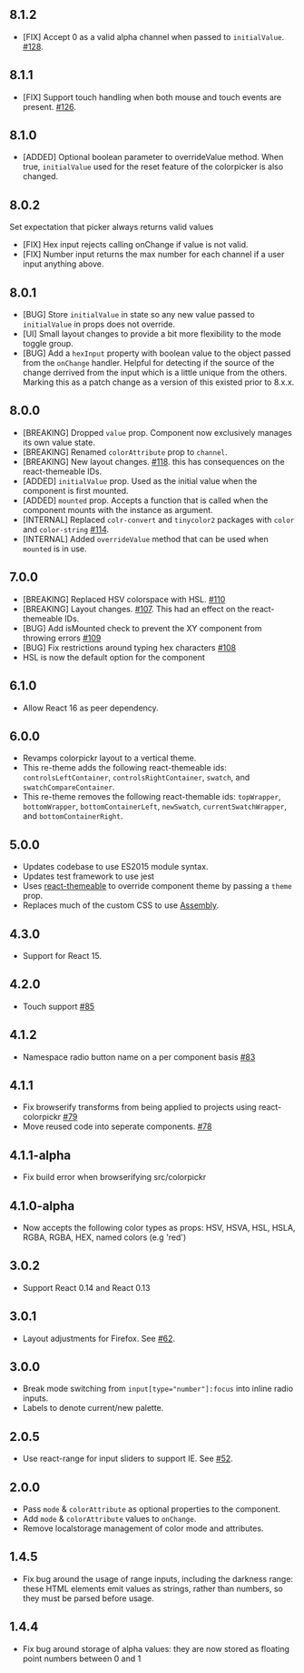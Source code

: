## 8.1.2

- [FIX] Accept 0 as a valid alpha channel when passed to `initialValue`. [#128](https://github.com/mapbox/react-colorpickr/pull/128).

## 8.1.1

- [FIX] Support touch handling when both mouse and touch events are present. [#126](https://github.com/mapbox/react-colorpickr/pull/126).

## 8.1.0

- [ADDED] Optional boolean parameter to overrideValue method. When true, `initialValue` used for the reset feature of the colorpicker is also changed.

## 8.0.2

Set expectation that picker always returns valid values
- [FIX] Hex input rejects calling onChange if value is not valid.
- [FIX] Number input returns the max number for each channel if a user input anything above.

## 8.0.1

- [BUG] Store `initialValue` in state so any new value passed to `initialValue` in props does not override.
- [UI] Small layout changes to provide a bit more flexibility to the mode toggle group.
- [BUG] Add a `hexInput` property with boolean value to the object passed from the `onChange` handler. Helpful for detecting if the source of the change derrived from the input which is a little unique from the others. Marking this as a patch change as a version of this existed prior to 8.x.x.

## 8.0.0

* [BREAKING] Dropped `value` prop. Component now exclusively manages its own value state.
* [BREAKING] Renamed `colorAttribute` prop to `channel`.
* [BREAKING] New layout changes. [#118](https://github.com/mapbox/react-colorpickr/pull/118). this has consequences on the
react-themeable IDs.
* [ADDED] `initialValue` prop. Used as the initial value when the component is first mounted.
* [ADDED] `mounted` prop. Accepts a function that is called when the component mounts with the instance as argument.
* [INTERNAL] Replaced `colr-convert` and `tinycolor2` packages with `color` and `color-string` [#114](https://github.com/mapbox/react-colorpickr/issues/114).
* [INTERNAL] Added `overrideValue` method that can be used when `mounted` is in use.

## 7.0.0

* [BREAKING] Replaced HSV colorspace with HSL. [#110](https://github.com/mapbox/react-colorpickr/pull/110)
* [BREAKING] Layout changes. [#107](https://github.com/mapbox/react-colorpickr/pull/107). This had an effect on the
react-themeable IDs.
* [BUG] Add isMounted check to prevent the XY component from throwing errors [#109](https://github.com/mapbox/react-colorpickr/pull/109)
* [BUG] Fix restrictions around typing hex characters [#108](https://github.com/mapbox/react-colorpickr/pull/108)
* HSL is now the default option for the component

## 6.1.0

* Allow React 16 as peer dependency.

## 6.0.0

* Revamps colorpickr layout to a vertical theme.
* This re-theme adds the following react-themeable ids: `controlsLeftContainer`, `controlsRightContainer`, `swatch`, and `swatchCompareContainer`.
* This re-theme removes the following react-themable ids: `topWrapper`, `bottomWrapper`, `bottomContainerLeft`, `newSwatch`, `currentSwatchWrapper`, and `bottomContainerRight`.

## 5.0.0

* Updates codebase to use ES2015 module syntax.
* Updates test framework to use jest
* Uses [react-themeable](https://github.com/markdalgleish/react-themeable) to override component theme by passing a `theme` prop.
* Replaces much of the custom CSS to use [Assembly](https://www.mapbox.com/assembly/).

## 4.3.0

* Support for React 15.

## 4.2.0

* Touch support [#85](https://github.com/mapbox/react-colorpickr/pull/85)

## 4.1.2

* Namespace radio button name on a per component basis [#83](https://github.com/mapbox/react-colorpickr/pull/83)

## 4.1.1

* Fix browserify transforms from being applied to projects using react-colorpickr [#79](https://github.com/mapbox/react-colorpickr/issues/79)
* Move reused code into seperate components. [#78](https://github.com/mapbox/react-colorpickr/pull/78)

## 4.1.1-alpha

* Fix build error when browserifying src/colorpickr

## 4.1.0-alpha

* Now accepts the following color types as props: HSV, HSVA, HSL, HSLA, RGBA, RGBA, HEX, named colors (e.g 'red')

## 3.0.2

* Support React 0.14 and React 0.13

## 3.0.1

* Layout adjustments for Firefox. See [#62](https://github.com/mapbox/react-colorpickr/pull/62).

## 3.0.0

* Break mode switching from `input[type="number"]:focus` into inline radio inputs.
* Labels to denote current/new palette.

## 2.0.5

* Use react-range for input sliders to support IE. See [#52](https://github.com/mapbox/react-colorpickr/pull/52).

## 2.0.0

* Pass `mode` & `colorAttribute` as optional properties to the component.
* Add `mode` & `colorAttribute` values to `onChange`.
* Remove localstorage management of color mode and attributes.

## 1.4.5

* Fix bug around the usage of range inputs, including the darkness range:
  these HTML elements emit values as strings, rather than numbers, so they
  must be parsed before usage.

## 1.4.4

* Fix bug around storage of alpha values: they are now stored as floating
  point numbers between 0 and 1

